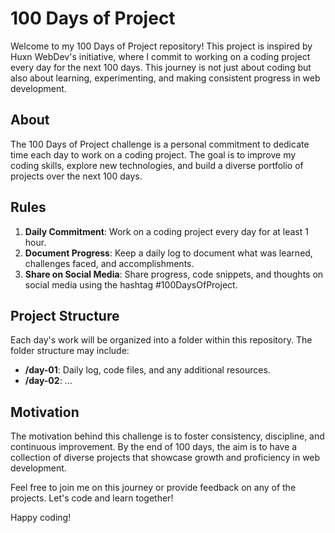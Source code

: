 # 100 Days of Project 

Welcome to my 100 Days of Project repository! This project is inspired by Huxn WebDev's initiative, where I commit to working on a coding project every day for the next 100 days. This journey is not just about coding but also about learning, experimenting, and making consistent progress in web development.

## About

The 100 Days of Project challenge is a personal commitment to dedicate time each day to work on a coding project. The goal is to improve my coding skills, explore new technologies, and build a diverse portfolio of projects over the next 100 days.

## Rules

1. **Daily Commitment**: Work on a coding project every day for at least 1 hour.
2. **Document Progress**: Keep a daily log to document what was learned, challenges faced, and accomplishments.
3. **Share on Social Media**: Share progress, code snippets, and thoughts on social media using the hashtag #100DaysOfProject.

## Project Structure

Each day's work will be organized into a folder within this repository. The folder structure may include:

- **/day-01**: Daily log, code files, and any additional resources.
- **/day-02**: ...

## Motivation

The motivation behind this challenge is to foster consistency, discipline, and continuous improvement. By the end of 100 days, the aim is to have a collection of diverse projects that showcase growth and proficiency in web development.

Feel free to join me on this journey or provide feedback on any of the projects. Let's code and learn together!

Happy coding!

